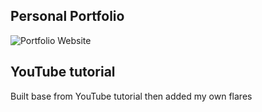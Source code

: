 ## Personal Portfolio

![Portfolio Website](https://i.ibb.co/WgPMpts/image.png)

## YouTube tutorial

Built base from YouTube tutorial then added my own flares
